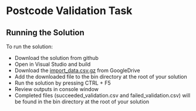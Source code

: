 # Postcode Validation Task #

Running the Solution
--------------------

To run the solution:

* Download the solution from github
* Open in Visual Studio and build
* Download the [import_data.csv.gz](https://drive.google.com/file/d/0BwxZ38NLOGvoTFE4X19VVGJ5NEk/view?usp=sharing) from GoogleDrive
* Add the downloaded file to the bin directory at the root of your solution
* Run the solution by pressing CTRL + F5
* Review outputs in console window
* Completed files (succeeded_validation.csv and failed_validation.csv) will be found in the bin directory at the root of your solution